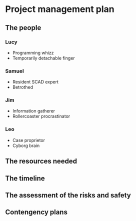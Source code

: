 # Project management plan


## The people
### Lucy  
- Programming whizz
- Temporarily detachable finger

### Samuel 
- Resident SCAD expert
- Betrothed

### Jim  
- Information gatherer
- Rollercoaster procrastinator

### Leo
- Case proprietor
- Cyborg brain

## The resources needed



## The timeline



## The assessment of the risks and safety



## Contengency plans
